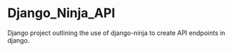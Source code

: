 # Django_Ninja_API

Django project outlining the use of django-ninja to create API endpoints in django.
